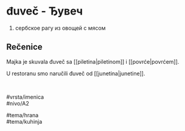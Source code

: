 # đuveč - Ђувеч

1. сербское рагу из овощей с мясом

## Rečenice

Majka je skuvala đuveč sa [[piletina|piletinom]] i [[povrće|povrćem]].  

U restoranu smo naručili đuveč od [[junetina|junetine]].  

<br>

#vrsta/imenica  
#nivo/A2  

#tema/hrana  
#tema/kuhinja  
